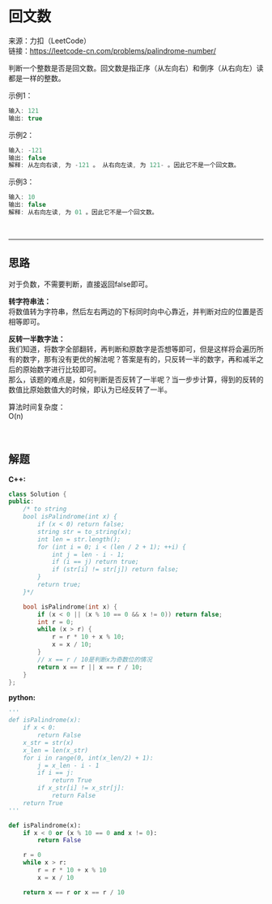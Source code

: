 # 回文数

来源：力扣（LeetCode）  
链接：<https://leetcode-cn.com/problems/palindrome-number/>

判断一个整数是否是回文数。回文数是指正序（从左向右）和倒序（从右向左）读都是一样的整数。

示例1：

``` c++
输入: 121
输出: true
```

示例2：

``` c++
输入: -121
输出: false
解释: 从左向右读, 为 -121 。 从右向左读, 为 121- 。因此它不是一个回文数。
```

示例3：

``` c++
输入: 10
输出: false
解释: 从右向左读, 为 01 。因此它不是一个回文数。
```

</br>

---

## 思路

对于负数，不需要判断，直接返回false即可。

**转字符串法：**  
将数值转为字符串，然后左右两边的下标同时向中心靠近，并判断对应的位置是否相等即可。  

**反转一半数字法：**  
我们知道，将数字全部翻转，再判断和原数字是否想等即可，但是这样将会遍历所有的数字，那有没有更优的解法呢？答案是有的，只反转一半的数字，再和减半之后的原始数字进行比较即可。  
那么，该题的难点是，如何判断是否反转了一半呢？当一步步计算，得到的反转的数值比原始数值大的时候，即认为已经反转了一半。

算法时间复杂度：  
O(n)

</br>

## 解题

**C++:**

``` c++
class Solution {
public:
    /* to string
    bool isPalindrome(int x) {
        if (x < 0) return false;
        string str = to_string(x);
        int len = str.length();
        for (int i = 0; i < (len / 2 + 1); ++i) {
            int j = len - i - 1;
            if (i == j) return true;
            if (str[i] != str[j]) return false;
        }
        return true;
    }*/

    bool isPalindrome(int x) {
        if (x < 0 || (x % 10 == 0 && x != 0)) return false;
        int r = 0;
        while (x > r) {
            r = r * 10 + x % 10;
            x = x / 10;
        }
        // x == r / 10是判断x为奇数位的情况
        return x == r || x == r / 10;
    }
};
```

**python:**

``` python
'''
def isPalindrome(x):
    if x < 0:
        return False
    x_str = str(x)
    x_len = len(x_str)
    for i in range(0, int(x_len/2) + 1):
        j = x_len - i - 1
        if i == j:
            return True
        if x_str[i] != x_str[j]:
            return False
    return True
'''

def isPalindrome(x):
    if x < 0 or (x % 10 == 0 and x != 0):
        return False

    r = 0
    while x > r:
        r = r * 10 + x % 10
        x = x / 10

    return x == r or x == r / 10
```
